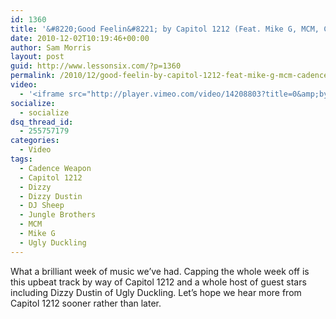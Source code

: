```yaml
---
id: 1360
title: '&#8220;Good Feelin&#8221; by Capitol 1212 (Feat. Mike G, MCM, Cadence, Dizzy Dustin &#038; Dj Sheep)'
date: 2010-12-02T10:19:46+00:00
author: Sam Morris
layout: post
guid: http://www.lessonsix.com/?p=1360
permalink: /2010/12/good-feelin-by-capitol-1212-feat-mike-g-mcm-cadence-dizzy-dustin-dj-sheep/
video:
  - '<iframe src="http://player.vimeo.com/video/14208803?title=0&amp;byline=0&amp;portrait=0&amp;color=009aff" width="540" height="304" frameborder="0"></iframe>'
socialize:
  - socialize
dsq_thread_id:
  - 255757179
categories:
  - Video
tags:
  - Cadence Weapon
  - Capitol 1212
  - Dizzy
  - Dizzy Dustin
  - DJ Sheep
  - Jungle Brothers
  - MCM
  - Mike G
  - Ugly Duckling
---
```

What a brilliant week of music we&#8217;ve had. Capping the whole week off is this upbeat track by way of Capitol 1212 and a whole host of guest stars including Dizzy Dustin of Ugly Duckling. Let&#8217;s hope we hear more from Capitol 1212 sooner rather than later.